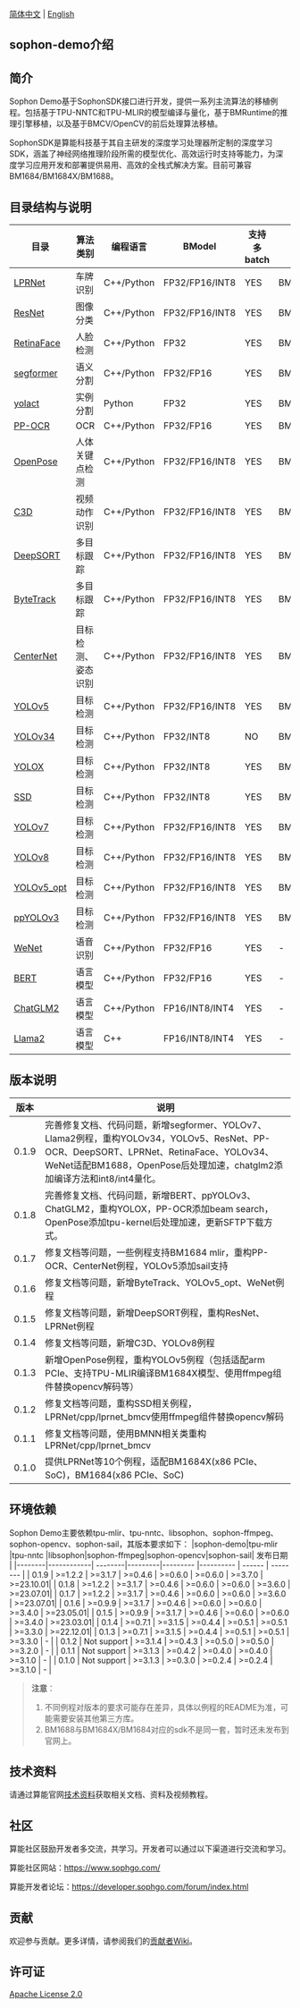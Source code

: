[简体中文](./README.md) | [English](./README_EN.md)

## sophon-demo介绍


## 简介
Sophon Demo基于SophonSDK接口进行开发，提供一系列主流算法的移植例程。包括基于TPU-NNTC和TPU-MLIR的模型编译与量化，基于BMRuntime的推理引擎移植，以及基于BMCV/OpenCV的前后处理算法移植。

SophonSDK是算能科技基于其自主研发的深度学习处理器所定制的深度学习SDK，涵盖了神经网络推理阶段所需的模型优化、高效运行时支持等能力，为深度学习应用开发和部署提供易用、高效的全栈式解决方案。目前可兼容BM1684/BM1684X/BM1688。

## 目录结构与说明
| 目录                                        | 算法类别         | 编程语言    | BModel | 支持多batch | 预处理库 |
|---                                          |---              |---          | ---     |---          |---      |
| [LPRNet](./sample/LPRNet/README.md)         | 车牌识别          | C++/Python | FP32/FP16/INT8 | YES | BMCV/OpenCV |
| [ResNet](./sample/ResNet/README.md)         | 图像分类          | C++/Python | FP32/FP16/INT8 | YES | BMCV/OpenCV |
| [RetinaFace](./sample/RetinaFace/README.md) | 人脸检测          | C++/Python | FP32           | YES | BMCV/OpenCV |
| [segformer](./sample/segformer/README.md)   | 语义分割           | C++/Python | FP32/FP16      | YES | BMCV/OpenCV |
| [yolact](./sample/yolact/README.md)         | 实例分割          | Python     | FP32           | YES | BMCV/OpenCV |
| [PP-OCR](./sample/PP-OCR/README.md)         | OCR              | C++/Python | FP32/FP16      | YES | BMCV/OpenCV |
| [OpenPose](./sample/OpenPose/README.md)     | 人体关键点检测     | C++/Python | FP32/FP16/INT8 | YES | BMCV/OpenCV |
| [C3D](./sample/C3D/README.md)               | 视频动作识别       | C++/Python | FP32/FP16/INT8 | YES | BMCV/OpenCV |
| [DeepSORT](./sample/DeepSORT/README.md)     | 多目标跟踪         | C++/Python | FP32/FP16/INT8 | YES | BMCV/OpenCV |
| [ByteTrack](./sample/ByteTrack/README.md)   | 多目标跟踪         | C++/Python | FP32/FP16/INT8 | YES | BMCV/OpenCV |
| [CenterNet](./sample/CenterNet/README.md)   | 目标检测、姿态识别 | C++/Python | FP32/FP16/INT8 | YES | BMCV |
| [YOLOv5](./sample/YOLOv5/README.md)         | 目标检测          | C++/Python | FP32/FP16/INT8 | YES | BMCV/OpenCV |
| [YOLOv34](./sample/YOLOv34/README.md)       | 目标检测          | C++/Python | FP32/INT8      | NO  | BMCV/OpenCV |
| [YOLOX](./sample/YOLOX/README.md)           | 目标检测          | C++/Python | FP32/INT8      | YES | BMCV/OpenCV |
| [SSD](./sample/SSD/README.md)               | 目标检测          | C++/Python | FP32/INT8      | YES | BMCV/OpenCV |
| [YOLOv7](./sample/YOLOv7/README.md)         | 目标检测           | C++/Python | FP32/FP16/INT8 | YES | BMCV/OpenCV|
| [YOLOv8](./sample/YOLOv8/README.md)         | 目标检测           | C++/Python | FP32/FP16/INT8 | YES | BMCV/OpenCV |
| [YOLOv5_opt](./sample/YOLOv5_opt/README.md) | 目标检测           | C++/Python | FP32/FP16/INT8 | YES | BMCV/OpenCV|
| [ppYOLOv3](./sample/ppYOLOv3/README.md)     | 目标检测           | C++/Python | FP32/FP16/INT8 | YES | BMCV/OpenCV|
| [WeNet](./sample/WeNet/README.md)           | 语音识别           | C++/Python | FP32/FP16      | YES | -   |
| [BERT](./sample/BERT/README.md)             | 语言模型           | C++/Python | FP32/FP16      | YES | -   |
| [ChatGLM2](./sample/chatglm2/README.md)     | 语言模型           | C++/Python | FP16/INT8/INT4 | YES | -   |
| [Llama2](./sample/Llama2/README.md)         | 语言模型           | C++        | FP16/INT8/INT4 | YES | -   |

## 版本说明
| 版本    | 说明 | 
|---     |---   |
| 0.1.9	 | 完善修复文档、代码问题，新增segformer、YOLOv7、Llama2例程，重构YOLOv34，YOLOv5、ResNet、PP-OCR、DeepSORT、LPRNet、RetinaFace、YOLOv34、WeNet适配BM1688，OpenPose后处理加速，chatglm2添加编译方法和int8/int4量化。|
| 0.1.8  | 完善修复文档、代码问题，新增BERT、ppYOLOv3、ChatGLM2，重构YOLOX，PP-OCR添加beam search，OpenPose添加tpu-kernel后处理加速，更新SFTP下载方式。|
| 0.1.7	 | 修复文档等问题，一些例程支持BM1684 mlir，重构PP-OCR、CenterNet例程，YOLOv5添加sail支持 |
| 0.1.6	 | 修复文档等问题，新增ByteTrack、YOLOv5_opt、WeNet例程 |
| 0.1.5	 | 修复文档等问题，新增DeepSORT例程，重构ResNet、LPRNet例程 |
| 0.1.4	 | 修复文档等问题，新增C3D、YOLOv8例程 |
| 0.1.3	 | 新增OpenPose例程，重构YOLOv5例程（包括适配arm PCIe、支持TPU-MLIR编译BM1684X模型、使用ffmpeg组件替换opencv解码等） |
| 0.1.2	 | 修复文档等问题，重构SSD相关例程，LPRNet/cpp/lprnet_bmcv使用ffmpeg组件替换opencv解码 |
| 0.1.1	 | 修复文档等问题，使用BMNN相关类重构LPRNet/cpp/lprnet_bmcv |
| 0.1.0	 | 提供LPRNet等10个例程，适配BM1684X(x86 PCIe、SoC)，BM1684(x86 PCIe、SoC) |

## 环境依赖
Sophon Demo主要依赖tpu-mlir、tpu-nntc、libsophon、sophon-ffmpeg、sophon-opencv、sophon-sail，其版本要求如下：
|sophon-demo|tpu-mlir |tpu-nntc |libsophon|sophon-ffmpeg|sophon-opencv|sophon-sail| 发布日期   |
|--------|------------| --------|---------|---------    |----------   | ------    | --------  |
| 0.1.9 | >=1.2.2     | >=3.1.7 | >=0.4.6 | >=0.6.0     | >=0.6.0     | >=3.7.0   | >=23.10.01|
| 0.1.8 | >=1.2.2     | >=3.1.7 | >=0.4.6 | >=0.6.0     | >=0.6.0     | >=3.6.0   | >=23.07.01|
| 0.1.7 | >=1.2.2     | >=3.1.7 | >=0.4.6 | >=0.6.0     | >=0.6.0     | >=3.6.0   | >=23.07.01|
| 0.1.6 | >=0.9.9     | >=3.1.7 | >=0.4.6 | >=0.6.0     | >=0.6.0     | >=3.4.0   | >=23.05.01|
| 0.1.5 | >=0.9.9     | >=3.1.7 | >=0.4.6 | >=0.6.0     | >=0.6.0     | >=3.4.0   | >=23.03.01|
| 0.1.4 | >=0.7.1     | >=3.1.5 | >=0.4.4 | >=0.5.1     | >=0.5.1     | >=3.3.0   | >=22.12.01|
| 0.1.3 | >=0.7.1     | >=3.1.5 | >=0.4.4 | >=0.5.1     | >=0.5.1     | >=3.3.0   |    -      |
| 0.1.2 | Not support | >=3.1.4 | >=0.4.3 | >=0.5.0     | >=0.5.0     | >=3.2.0   |    -      |
| 0.1.1 | Not support | >=3.1.3 | >=0.4.2 | >=0.4.0     | >=0.4.0     | >=3.1.0   |    -      |
| 0.1.0 | Not support | >=3.1.3 | >=0.3.0 | >=0.2.4     | >=0.2.4     | >=3.1.0   |    -      |
> **注意**：
> 1. 不同例程对版本的要求可能存在差异，具体以例程的README为准，可能需要安装其他第三方库。
> 2. BM1688与BM1684X/BM1684对应的sdk不是同一套，暂时还未发布到官网上。

## 技术资料

请通过算能官网[技术资料](https://developer.sophgo.com/site/index.html)获取相关文档、资料及视频教程。

## 社区

算能社区鼓励开发者多交流，共学习。开发者可以通过以下渠道进行交流和学习。

算能社区网站：https://www.sophgo.com/

算能开发者论坛：https://developer.sophgo.com/forum/index.html


## 贡献

欢迎参与贡献。更多详情，请参阅我们的[贡献者Wiki](./CONTRIBUTING_CN.md)。

## 许可证
[Apache License 2.0](./LICENSE)